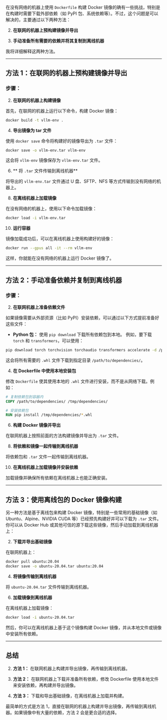 在没有网络的机器上使用 `Dockerfile` 构建 Docker 镜像的确有一些挑战，特别是在构建时需要下载外部依赖（如 PyPI 包、系统依赖等）。不过，这个问题是可以解决的，主要通过以下两种方法：
 
2. **在联网的机器上预构建镜像并导出**
 
4. **手动准备所有需要的依赖并将其复制到离线机器**


我将详细解释这两种方法。



---



## 方法 1：在联网的机器上预构建镜像并导出 


### 步骤： 

 
2. **在联网的机器上构建镜像** 

首先，在联网的机器上运行以下命令，构建 Docker 镜像：


```bash
docker build -t vllm-env .
```
 
4. **导出镜像为 tar 文件** 

使用 `docker save` 命令将构建好的镜像导出为 `.tar` 文件：


```bash
docker save -o vllm-env.tar vllm-env
```

这会将 `vllm-env` 镜像保存为 `vllm-env.tar` 文件。
 
6. **
将 `.tar` 文件传输到离线机器** 

将导出的 `vllm-env.tar` 文件通过 U 盘、SFTP、NFS 等方式传输到没有网络的机器上。
 
8. **在离线机器上加载镜像** 

在没有网络的机器上，使用以下命令加载镜像：


```bash
docker load -i vllm-env.tar
```
 
10. **运行容器** 

镜像加载成功后，可以在离线机器上使用构建好的镜像：


```bash
docker run --gpus all -it --rm vllm-env
```


这样，你就能在没有网络的机器上运行 Docker 镜像了。



---



## 方法 2：手动准备依赖并复制到离线机器 


### 步骤： 

 
2. **在联网机器上准备依赖文件** 

如果镜像需要从外部资源（比如 PyPI）安装依赖，可以通过以下方式提前准备好这些文件：
 
  - **Python 包：**  使用 `pip download` 下载所有依赖包到本地。
例如，要下载 `torch` 和 `transformers`，可以使用：


```bash
pip download torch torchvision torchaudio transformers accelerate -d /path/to/dependencies/
```

这会将所有需要的 `.whl` 文件下载到指定目录 `/path/to/dependencies/`。
 
4. **在 Dockerfile 中使用本地安装包** 

修改 `Dockerfile` 使其使用本地的 `.whl` 文件进行安装，而不是从网络下载。例如：


```dockerfile
# 复制依赖包到容器内
COPY /path/to/dependencies/ /tmp/dependencies/

# 安装依赖包
RUN pip install /tmp/dependencies/*.whl
```
 
6. **构建 Docker 镜像并导出** 

在联网机器上按照前面的方法构建镜像并导出为 `.tar` 文件。
 
8. **将依赖和镜像一起传输到离线机器** 

将依赖包和 `.tar` 文件一起传输到离线机器。
 
10. **在离线机器上加载镜像并安装依赖** 

加载镜像并确保所有依赖在离线机器上也能正确安装。



---



## 方法 3：使用离线包的 Docker 镜像构建 

另一种方法是基于离线包来构建 Docker 镜像，特别是一些常用的基础镜像（如 Ubuntu、Alpine、NVIDIA CUDA 等）已经预先构建好并可以下载为 `.tar` 文件。你可以从 Docker Hub 或其他可信的源下载这些镜像，然后手动加载到离线机器上：
 
2. **下载并导出基础镜像** 

在联网机器上：


```bash
docker pull ubuntu:20.04
docker save -o ubuntu-20.04.tar ubuntu:20.04
```
 
4. **将镜像传输到离线机器** 

将 `ubuntu-20.04.tar` 文件传输到离线机器。
 
6. **加载镜像到离线机器** 

在离线机器上加载镜像：


```bash
docker load -i ubuntu-20.04.tar
```


然后，你可以在离线机器上基于这个镜像构建 Docker 镜像，并从本地文件或镜像中安装所有依赖。



---



## 总结 

 
2. **方法 1：**  在联网机器上构建并导出镜像，再传输到离线机器。
 
4. **方法 2：**  在联网机器上下载并准备所有依赖，修改 Dockerfile 使用本地文件来安装依赖，再构建并导出镜像。
 
6. **方法 3：**  下载和导出基础镜像，在离线机器上加载并构建。


最简单的方式是方法 1，直接在联网的机器上构建并导出镜像，再传输到离线机器。如果镜像中有大量的依赖，方法 2 会是更合适的选择。
